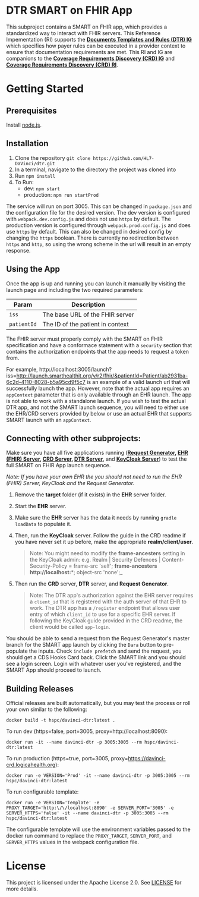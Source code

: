 # DTR SMART on FHIR App
This subproject contains a SMART on FHIR app, which provides a standardized way to interact with FHIR servers. This Reference Impementation (RI) supports the **[Documents Templates and Rules (DTR) IG](http://build.fhir.org/ig/HL7/davinci-dtr/)** which specifies how payer rules can be executed in a provider context to ensure that documentation requirements are met. This RI and IG are companions to the **[Coverage Requirements Discovery (CRD) IG](http://build.fhir.org/ig/HL7/davinci-dtr/)** and **[Coverage Requirements Discovery (CRD) RI](https://github.com/HL7-DaVinci/CRD)**.

# Getting Started

## Prerequisites

Install [node.js](https://nodejs.org/en/).

## Installation

1. Clone the repository `git clone https://github.com/HL7-DaVinci/dtr.git`
2. In a terminal, navigate to the directory the project was cloned into
3. Run `npm install`
4. To Run:
	* dev: `npm start`
	* production: `npm run startProd`

The service will run on port 3005. This can be changed in `package.json` and the configuration file for the desired version. The dev version is configured with `webpack.dev.config.js` and does not use `https` by default.  The production version is configured through `webpack.prod.config.js` and does use `https` by default.  This can also be changed in desired config by changing the `https` boolean.  There is currently no redirection between `https` and `http`, so using the wrong scheme in the url will result in an empty response.

## Using the App

Once the app is up and running you can launch it manually by visiting the launch page and including the two required parameters:

|Param|Description|
|----|----|
|`iss`|The base URL of the FHIR server|
|`patientId`|The ID of the patient in context|

The FHIR server must properly comply with the SMART on FHIR specification and have a conformace statement with a `security` section that contains the authorization endpoints that the app needs to request a token from.  

For example, 
http://localhost:3005/launch?iss=http://launch.smarthealthit.org/v/r2/fhir/&patientId=Patient/ab2931ba-6c2d-4110-8028-b5a95cd9f5c7 is an example of a valid launch url that will successfully launch the app.  However, note that the actual app requires an `appContext` parameter that is only available through an EHR launch.  The app is not able to work with a standalone launch.  If you wish to test the actual DTR app, and not the SMART launch sequence, you will need to either use the EHR/CRD servers provided by below or use an actual EHR that supports SMART launch with an `appContext`.

## Connecting with other subprojects:

Make sure you have all five applications running (**[Request Generator](https://github.com/HL7-DaVinci/crd-request-generator), [EHR (FHIR) Server](https://github.com/HL7-DaVinci/CRD/tree/master/ehr-server), [CRD Server](https://github.com/HL7-DaVinci/CRD), [DTR Server](https://github.com/HL7-DaVinci/dtr),** and **[KeyCloak  Server](https://github.com/HL7-DaVinci/CRD#setting-up-a-keycloak-instance)**) to test the full SMART on FHIR App launch sequence. 

_Note: If you have your own EHR the you should not need to run the EHR (FHIR) Server, KeyCloak and the Request Generator._ 

1. Remove the **target** folder (if it exists) in the **EHR** server folder.
   
2. Start the **EHR** server.

3. Make sure the **EHR** server has the data it needs by running `gradle loadData` to populate it.

4. Then, run the **KeyCloak** server. Follow the guide in the CRD readme if you have never set it up before, make the appropriate **realm/client/user**. 
   
   >Note: You might need to modify the **frame-ancesters** setting in the KeyCloak admin: e.g. Realm | Security Defences | Content-Security-Policy = frame-src 'self'; **frame-ancesters http://localhost:***; object-src 'none';_  

5. Then run the **CRD** server, **DTR** server, and **Request Generator**.

   >Note: The DTR app's authorization against the EHR server requires a `client_id` that is registered with the auth server of that EHR to work.  The DTR app has a `/register` endpoint that allows user entry of which `client_id` to use for a specific EHR server.  If following the KeyCloak guide provided in the CRD readme, the client would be called `app-login`.

 
You should be able to send a request from the Request Generator's master branch for the SMART app launch by clicking the `Dara` button to pre-populate the inputs.  Check `include prefetch` and send the request, you should get a CDS Hooks Card back. Click the SMART link and you should see a login screen.  Login with whatever user you've registered, and the SMART App should proceed to launch.

## Building Releases

Official releases are built automatically, but you may test the process or roll your own similar to the following:

    docker build -t hspc/davinci-dtr:latest .

To run dev (https=false, port=3005, proxy=http://localhost:8090):

	docker run -it --name davinci-dtr -p 3005:3005 --rm hspc/davinci-dtr:latest
	
To run production (https=true, port=3005, proxy=https://davinci-crd.logicahealth.org):

	docker run -e VERSION='Prod' -it --name davinci-dtr -p 3005:3005 --rm hspc/davinci-dtr:latest
	
To run configurable template:

	docker run -e VERSION='Template' -e PROXY_TARGET='http:\/\/localhost:8090' -e SERVER_PORT='3005' -e SERVER_HTTPS='false' -it --name davinci-dtr -p 3005:3005 --rm hspc/davinci-dtr:latest

The configurable template will use the environment variables passed to the docker run command to replace the `PROXY_TARGET`, `SERVER_PORT`, and `SERVER_HTTPS` values in the webpack configuration file.

# License

This project is licensed under the Apache License 2.0.  See [LICENSE](/LICENSE) for more details.
